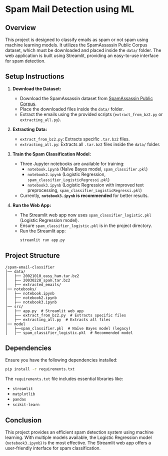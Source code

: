 # Spam Mail Detection using ML 

## Overview
This project is designed to classify emails as spam or not spam using machine learning models. It utilizes the SpamAssassin Public Corpus dataset, which must be downloaded and placed inside the `data/` folder. The web application is built using Streamlit, providing an easy-to-use interface for spam detection.

## Setup Instructions

1. **Download the Dataset:**
   - Download the SpamAssassin dataset from [SpamAssassin Public Corpus](https://spamassassin.apache.org/old/publiccorpus/).
   - Place the downloaded files inside the `data/` folder.
   - Extract the emails using the provided scripts (`extract_from_bz2.py` or `extracting_all.py`).

2. **Extracting Data:**
   - `extract_from_bz2.py`: Extracts specific `.tar.bz2` files.
   - `extracting_all.py`: Extracts all `.tar.bz2` files inside the `data/` folder.

3. **Train the Spam Classification Model:**
   - Three Jupyter notebooks are available for training:
     - `notebook.ipynb` (Naïve Bayes model, `spam_classifier.pkl`)
     - `notebook2.ipynb` (Logistic Regression, `spam_classifier_LogisticRegressi.pkl`)
     - `notebook3.ipynb` (Logistic Regression with improved text preprocessing, `spam_classifier_LogisticRegressi.pkl`)
   - Currently, **`notebook3.ipynb` is recommended** for better results.

4. **Run the Web App:**
   - The Streamlit web app now uses `spam_classifier_logistic.pkl` (Logistic Regression model).
   - Ensure `spam_classifier_logistic.pkl` is in the project directory.
   - Run the Streamlit app:
     ```bash
     streamlit run app.py
     ```

## Project Structure
```
/spam-email-classifier
│── data/
│   ├── 20021010_easy_ham.tar.bz2
│   ├── 20030228_spam.tar.bz2
│   ├── extracted_emails/
│── notebooks/
│   ├── notebook.ipynb
│   ├── notebook2.ipynb
│   ├── notebook3.ipynb
│── src/
│   ├── app.py  # Streamlit web app
│   ├── extract_from_bz2.py  # Extracts specific files
│   ├── extracting_all.py  # Extracts all files
│── model
│   ├──spam_classifier.pkl  # Naïve Bayes model (legacy)
│   │── spam_classifier_logistic.pkl  # Recommended model
```

## Dependencies
Ensure you have the following dependencies installed:
```bash
pip install -r requirements.txt
```
The `requirements.txt` file includes essential libraries like:
- `streamlit`
- `matplotlib`
- `pandas`
- `scikit-learn`

## Conclusion
This project provides an efficient spam detection system using machine learning. With multiple models available, the Logistic Regression model (`notebook3.ipynb`) is the most effective. The Streamlit web app offers a user-friendly interface for spam classification.

